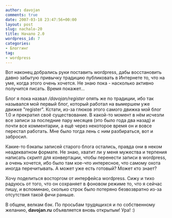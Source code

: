 ```yaml
---
author: davojan
comments: true
date: 2007-03-18 23:47:56+00:00
layout: post
slug: nachalo-20
title: Начало 2.0
wordpress_id: 7
categories:
- Блоггинг
tag:
- wordpress
---
```


Вот наконец добрались руки поставить wordpress, дабы восстановить давно забытую привычку традицию публиковать в Интернете то, что на уме,
когда этого очень хочется. Не знаю пока - насколько активно получится писать. Время покажет...

Блог я пока назвал _/davojan/register_ опять же по традиции, ибо так назывался мой первый блог, который работал на вымершем уже движке
"register". Кстати, из-за глюков этого самого движка мой блог 1.0 и прекратил своё существование. В какой-то момент в нём исчезли все записи
за последние пару месяцев (это было года два назад) и почти все комментарии, а ещё через некоторое время он и вовсе перестал работать. Мне
было тогда лень с ним разбираться, вот и забросил.

Какие-то бэкапы записей старого блога остались, правда они в неком неадекватном формате. Не знаю, хватит ли у меня мужества и терпения
написать скрипт для конвертации, чтобы перенести записи в wordpress, а очень хочется, ибо было там кое-что интересное, что самому охота
иногда перечитывать. А может уже есть готовый? Может кто знает?

Хочу поделиться восторгом от интерфейса wordpress. Сижу и тихо радуюсь от того, что он сохраняет в фоновом режиме то, что я сейчас пишу,
и вспоминаю, сколько строк было потеряно безвозвратно из-за отсутствия такой фичи раньше.

В общем, велкам бэк. По просьбам трудящихся и по собственному желанию, **davojan.ru** объявляется вновь открытым! Ура! :)
